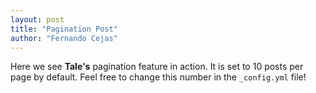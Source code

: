 ```yaml
---
layout: post
title: "Pagination Post"
author: "Fernando Cejas"
---
```


Here we see **Tale's** pagination feature in action. It is set to 10 posts per page by default. Feel free to change this number in the `_config.yml` file!
